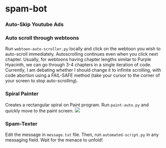 # spam-bot

### Auto-Skip Youtube Ads

### Auto scroll through webtoons
Run `webtoon-auto-scroller.py` locally and click on the webtoon you wish to auto-scroll immediately. Autoscrolling continues even when you click next chapter. Usually, for webtoons having chapter lengths similar to Purple Hyacinth, we can go through 3-4 chapters in a single iteration of code. Currently, I am debating whether I should change it to infinite scrolling, with code abortion using a FAIL-SAFE method (take your cursor to the corner of your screen to stop auto-scrolling). 

### Spiral Painter
Creates a rectangular spiral on Paint program. Run `paint-auto.py` and quickly move to the paint screen. 
![](/spam-bot/spiral.PNG)

### Spam-Texter
Edit the message in `message.txt` file. Then, run `automated-script.py` in any messaging field. Wait for the menace to unfold!
